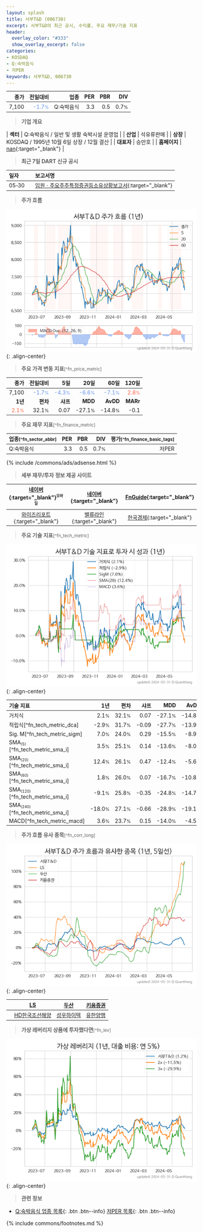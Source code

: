 ```yaml
---
layout: splash
title: 서부T&D (006730)
excerpt: 서부T&D의 최근 공시, 수익률, 주요 재무/기술 지표
header:
  overlay_color: "#333"
  show_overlay_excerpt: false
categories:
- KOSDAQ
- Q:숙박음식
- 저PER
keywords: 서부T&D, 006730
---
```


| **종가** | **전일대비** | **업종** | **PER** | **PBR** | **DIV** |
| -------: | -----------: | -------: | ------: | ------: | ------: |
| 7,100 | <span style="color: cornflowerblue">-1.7<small>%</small></span> | Q:숙박음식 | 3.3 | 0.5 | 0.7<small>%</small> |

<!-- more -->


> **기업 개요**<a id="company"></a>

| <span style="white-space:nowrap;">**섹터**</span> | Q:숙박음식 / 일반 및 생활 숙박시설 운영업 |
| <span style="white-space:nowrap;">**산업**</span> | 석유류판매 |
| <span style="white-space:nowrap;">**상장**</span> | KOSDAQ / 1995년 10월 6일 상장 / 12월 결산 |
| <span style="white-space:nowrap;">**대표자**</span> | 승만호 |
| <span style="white-space:nowrap;">**홈페이지**</span> | [nan](nan){:target="_blank"} |


> **최근 7일 DART 신규 공시**<a id="dart"></a>

| **일자** |      | **보고서명** |
| :------- | :--- | :----------- |
| 05&#x2011;30 | | [임원ㆍ주요주주특정증권등소유상황보고서](https://dart.fss.or.kr/dsaf001/main.do?rcpNo=20240530001086){:target="_blank"} |


> **주가 흐름**<a id="price"></a>

![006730](/stock/images/006730.png){: .align-center}


> **주요 가격 변동 지표**<small>[^fn_price_metric]</small>

| **종가** | **전일대비** | **5일** | **20일** | **60일** | **120일** |
| -------: | -----------: | ------: | -------: | -------: | --------: |
| 7,100 | <span style="color: cornflowerblue">-1.7<small>%</small></span> | <span style="color: cornflowerblue">-4.3<small>%</small></span> | <span style="color: cornflowerblue">-6.6<small>%</small></span> | <span style="color: cornflowerblue">-7.1<small>%</small></span> | <span style="color: tomato">2.8<small>%</small></span> |
| **1년** | **편차** | **샤프** | **MDD** | **AvDD** | **MARr** |
| <span style="color: tomato">2.1<small>%</small></span> | 32.1<small>%</small> | 0.07 | -27.1<small>%</small> | -14.8<small>%</small> | -0.1 |


> **주요 재무 지표**<small>[^fn_finance_metric]</small>

| **업종**<small>[^fn_sector_abbr]</small> | **PER** | **PBR** | **DIV** | **평가**<small>[^fn_finance_basic_tags]</small> |
| :--------------------------------------- | ------: | ------: | ------: | ----------------------------------------------: |
| Q:숙박음식 | 3.3 | 0.5 | 0.7<small>%</small> | 저PER |



{% include /commons/ads/adsense.html %}

> **세부 재무/투자 정보 제공 사이트**

| [네이버](https://m.stock.naver.com/domestic/stock/006730/finance/summary){:target="_blank"}<sup><small>모바일</small></sup> | [네이버](https://finance.naver.com/item/coinfo.naver?code=006730){:target="_blank"} | [FnGuide](https://comp.fnguide.com/SVO2/ASP/SVD_Invest.asp?gicode=A006730&MenuYn=Y){:target="_blank"} |
| :---: | :---: | :---: |
| [와이즈리포트](https://comp.wisereport.co.kr/company/c1040001.aspx?cmp_cd=006730){:target="_blank"} | [밸류라인](https://www.valueline.co.kr/finance/summary/006730){:target="_blank"} | [한국경제](https://markets.hankyung.com/stock/006730/financial-summary){:target="_blank"} |


> **주요 기술 지표**<small>[^fn_tech_metric]</small>


![006730](/stock/images/006730_tech.png){: .align-center}

| **기술 지표** | **1년** | **편차** | **샤프** | **MDD** | **AvDD** |
| :------------ | ------: | -----------: | -------: | ------: | -------: |
| 거치식 | 2.1<small>%</small> | 32.1<small>%</small> | 0.07 | -27.1<small>%</small> | -14.8<small>%</small> |
| 적립식[^fn_tech_metric_dca] | -2.9<small>%</small> | 31.7<small>%</small> | -0.09 | -27.7<small>%</small> | -13.9<small>%</small> |
| Sig. M[^fn_tech_metric_sigm] | 7.0<small>%</small> | 24.0<small>%</small> | 0.29 | -15.5<small>%</small> | -8.9<small>%</small> |
| SMA<small><sub>(5)</sub></small>[^fn_tech_metric_sma_i] | 3.5<small>%</small> | 25.1<small>%</small> | 0.14 | -13.6<small>%</small> | -8.0<small>%</small> |
| SMA<small><sub>(20)</sub></small>[^fn_tech_metric_sma_i] | 12.4<small>%</small> | 26.1<small>%</small> | 0.47 | -12.4<small>%</small> | -5.6<small>%</small> |
| SMA<small><sub>(60)</sub></small>[^fn_tech_metric_sma_i] | 1.8<small>%</small> | 26.0<small>%</small> | 0.07 | -16.7<small>%</small> | -10.8<small>%</small> |
| SMA<small><sub>(120)</sub></small>[^fn_tech_metric_sma_i] | -9.1<small>%</small> | 25.8<small>%</small> | -0.35 | -24.8<small>%</small> | -14.7<small>%</small> |
| SMA<small><sub>(240)</sub></small>[^fn_tech_metric_sma_i] | -18.0<small>%</small> | 27.1<small>%</small> | -0.66 | -28.9<small>%</small> | -19.1<small>%</small> |
| MACD[^fn_tech_metric_macd] | 3.6<small>%</small> | 23.7<small>%</small> | 0.15 | -14.0<small>%</small> | -4.5<small>%</small> |


> **주가 흐름 유사 종목**<a id="corr"></a><small>[^fn_corr_long]</small>

![006730](/stock/images/006730_corr.png){: .align-center}

|       | [LS](/006260/) | [두산](/000150/) | [키움증권](/039490/) |
| :---: | :------------------------------------: | :------------------------------------: | :------------------------------------: |
|       | [HD한국조선해양](/009540/) | [성우하이텍](/015750/) | [유한양행](/000100/) |


> **가상 레버리지 상품에 투자했다면**<a id="2x"></a><small>[^fn_lev]</small>

![006730](/stock/images/006730_2x.png){: .align-center}


> **관련 정보**

- [Q:숙박음식 업종 목록](/stats/sector/kosdaq_업종_숙박음식_종목/){: .btn .btn--info} [저PER 목록](/fn/fn_low_per/){: .btn .btn--info}

{% include commons/footnotes.md %}